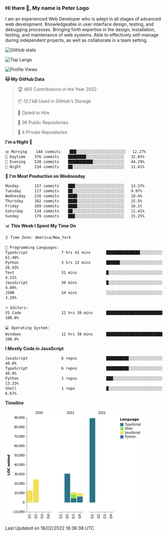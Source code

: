 ### Hi there 👋, My name is Peter Logo

I am an experienced Web Developer who is adept in all stages of advanced web development. Knowledgeable in user interface design, 
testing, and debugging processes. Bringing forth expertise in the design, installation, testing, and maintenance of web systems. 
Able to effectively self-manage during independent projects, as well as collaborate in a team setting.

![GitHub stats](https://github-readme-stats.vercel.app/api?username=peterlogo&show_icons=true&count_private=true&theme=dark)

![Top Langs](https://github-readme-stats.vercel.app/api/top-langs/?username=peterlogo&theme=dark&layout=compact&langs_count=8)

<!--START_SECTION:waka-->
![Profile Views](http://img.shields.io/badge/Profile%20Views-0-blue)

**🐱 My GitHub Data** 

> 🏆 460 Contributions in the Year 2022
 > 
> 📦 12.1 kB Used in GitHub's Storage 
 > 
> 💼 Opted to Hire
 > 
> 📜 36 Public Repositories 
 > 
> 🔑 4 Private Repositories  
 > 
**I'm a Night 🦉** 

```text
🌞 Morning    144 commits    ███░░░░░░░░░░░░░░░░░░░░░░   12.27% 
🌆 Daytime    376 commits    ████████░░░░░░░░░░░░░░░░░   32.03% 
🌃 Evening    520 commits    ███████████░░░░░░░░░░░░░░   44.29% 
🌙 Night      134 commits    ██░░░░░░░░░░░░░░░░░░░░░░░   11.41%

```
📅 **I'm Most Productive on Wednesday** 

```text
Monday       157 commits    ███░░░░░░░░░░░░░░░░░░░░░░   13.37% 
Tuesday      117 commits    ██░░░░░░░░░░░░░░░░░░░░░░░   9.97% 
Wednesday    216 commits    ████░░░░░░░░░░░░░░░░░░░░░   18.4% 
Thursday     182 commits    ████░░░░░░░░░░░░░░░░░░░░░   15.5% 
Friday       189 commits    ████░░░░░░░░░░░░░░░░░░░░░   16.1% 
Saturday     134 commits    ██░░░░░░░░░░░░░░░░░░░░░░░   11.41% 
Sunday       179 commits    ███░░░░░░░░░░░░░░░░░░░░░░   15.25%

```


📊 **This Week I Spent My Time On** 

```text
⌚︎ Time Zone: America/New_York

💬 Programming Languages: 
TypeScript               7 hrs 41 mins       ███████████████░░░░░░░░░░   61.48% 
Python                   3 hrs 22 mins       ██████░░░░░░░░░░░░░░░░░░░   26.93% 
Text                     31 mins             █░░░░░░░░░░░░░░░░░░░░░░░░   4.21% 
JavaScript               30 mins             █░░░░░░░░░░░░░░░░░░░░░░░░   4.09% 
JSON                     24 mins             ░░░░░░░░░░░░░░░░░░░░░░░░░   3.29%

🔥 Editors: 
VS Code                  12 hrs 30 mins      █████████████████████████   100.0%

💻 Operating System: 
Windows                  12 hrs 30 mins      █████████████████████████   100.0%

```

**I Mostly Code in JavaScript** 

```text
JavaScript               6 repos             ██████████░░░░░░░░░░░░░░░   40.0% 
TypeScript               6 repos             ██████████░░░░░░░░░░░░░░░   40.0% 
Python                   2 repos             ███░░░░░░░░░░░░░░░░░░░░░░   13.33% 
Shell                    1 repo              █░░░░░░░░░░░░░░░░░░░░░░░░   6.67%

```


**Timeline**

![Chart not found](https://raw.githubusercontent.com/peterlogo/peterlogo/main/charts/bar_graph.png) 


 Last Updated on 18/02/2022 18:36:38 UTC
<!--END_SECTION:waka-->


